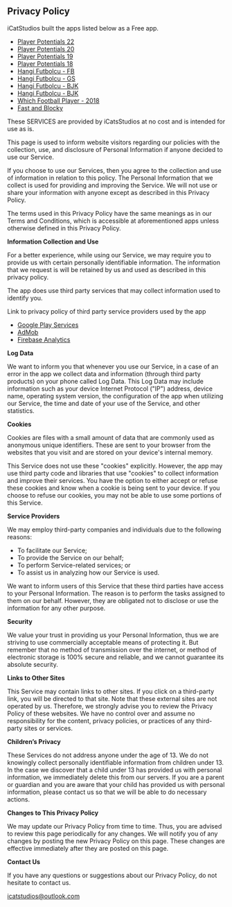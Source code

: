 Privacy Policy
--------------

iCatStudios built the apps listed below as a Free app. 


*   [Player Potentials 22](https://apps.apple.com/us/app/player-potentials-22/id1585809569)
*   [Player Potentials 20](https://apps.apple.com/us/app/player-potentials-20/id1468898433)
*   [Player Potentials 19](https://apps.apple.com/us/app/player-potentials-19/id1436299051)
*   [Player Potentials 18](https://apps.apple.com/us/app/player-potentials-18/id1432604974)
*   [Hangi Futbolcu - FB](https://apps.apple.com/us/app/hangi-futbolcu-fb/id1374369283)
*   [Hangi Futbolcu - GS](https://apps.apple.com/us/app/hangi-futbolcu-gs/id1378619632)
*   [Hangi Futbolcu - BJK](https://apps.apple.com/us/app/hangi-futbolcu-bjk/id1380163573)
*   [Hangi Futbolcu - BJK](https://apps.apple.com/us/app/hangi-futbolcu-bjk/id1380163573)
*   [Which Football Player - 2018](https://apps.apple.com/us/app/which-football-player-2018/id1392970874)
*   [Fast and Blocky](https://apps.apple.com/us/app/fast-and-blocky/id1165989435)

These SERVICES are provided by iCatsStudios at no cost and is intended for use as is.

This page is used to inform website visitors regarding our policies with the collection, use, and disclosure of Personal Information if anyone decided to use our Service.

If you choose to use our Services, then you agree to the collection and use of information in relation to this policy. The Personal Information that we collect is used for providing and improving the Service. We will not use or share your information with anyone except as described in this Privacy Policy.

The terms used in this Privacy Policy have the same meanings as in our Terms and Conditions, which is accessible at aforementioned apps unless otherwise defined in this Privacy Policy.

**Information Collection and Use**

For a better experience, while using our Service, we may require you to provide us with certain personally identifiable information. The information that we request is will be retained by us and used as described in this privacy policy.

The app does use third party services that may collect information used to identify you.

Link to privacy policy of third party service providers used by the app

*   [Google Play Services](https://www.google.com/policies/privacy/)
*   [AdMob](https://support.google.com/admob/answer/6128543?hl=en)
*   [Firebase Analytics](https://firebase.google.com/policies/analytics)

**Log Data**

We want to inform you that whenever you use our Service, in a case of an error in the app we collect data and information (through third party products) on your phone called Log Data. This Log Data may include information such as your device Internet Protocol ("IP") address, device name, operating system version, the configuration of the app when utilizing our Service, the time and date of your use of the Service, and other statistics.

**Cookies**

Cookies are files with a small amount of data that are commonly used as anonymous unique identifiers. These are sent to your browser from the websites that you visit and are stored on your device's internal memory.

This Service does not use these "cookies" explicitly. However, the app may use third party code and libraries that use "cookies" to collect information and improve their services. You have the option to either accept or refuse these cookies and know when a cookie is being sent to your device. If you choose to refuse our cookies, you may not be able to use some portions of this Service.

**Service Providers**

We may employ third-party companies and individuals due to the following reasons:

*   To facilitate our Service;
*   To provide the Service on our behalf;
*   To perform Service-related services; or
*   To assist us in analyzing how our Service is used.

We want to inform users of this Service that these third parties have access to your Personal Information. The reason is to perform the tasks assigned to them on our behalf. However, they are obligated not to disclose or use the information for any other purpose.

**Security**

We value your trust in providing us your Personal Information, thus we are striving to use commercially acceptable means of protecting it. But remember that no method of transmission over the internet, or method of electronic storage is 100% secure and reliable, and we cannot guarantee its absolute security.

**Links to Other Sites**

This Service may contain links to other sites. If you click on a third-party link, you will be directed to that site. Note that these external sites are not operated by us. Therefore, we strongly advise you to review the Privacy Policy of these websites. We have no control over and assume no responsibility for the content, privacy policies, or practices of any third-party sites or services.

**Children’s Privacy**

These Services do not address anyone under the age of 13. We do not knowingly collect personally identifiable information from children under 13. In the case we discover that a child under 13 has provided us with personal information, we immediately delete this from our servers. If you are a parent or guardian and you are aware that your child has provided us with personal information, please contact us so that we will be able to do necessary actions.

**Changes to This Privacy Policy**

We may update our Privacy Policy from time to time. Thus, you are advised to review this page periodically for any changes. We will notify you of any changes by posting the new Privacy Policy on this page. These changes are effective immediately after they are posted on this page.

**Contact Us**

If you have any questions or suggestions about our Privacy Policy, do not hesitate to contact us.

icatstudios@outlook.com
